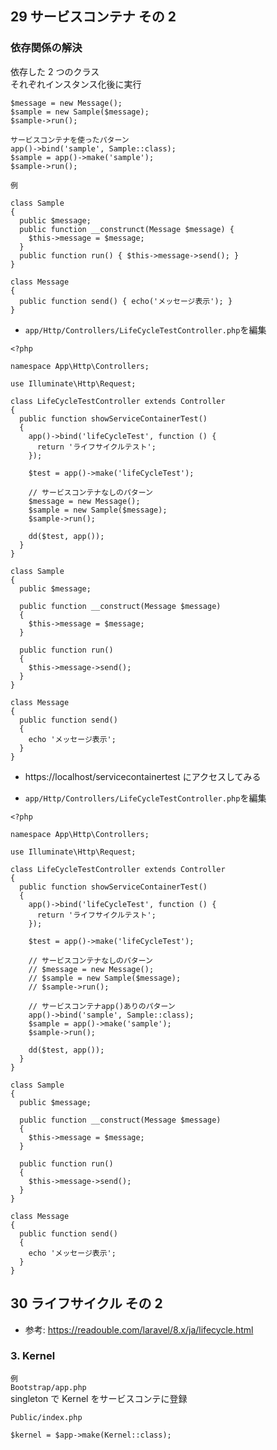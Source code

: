 ## 29 サービスコンテナ その 2

### 依存関係の解決

依存した 2 つのクラス<br>
それぞれインスタンス化後に実行<br>

```
$message = new Message();
$sample = new Sample($message);
$sample->run();

サービスコンテナを使ったパターン
app()->bind('sample', Sample::class);
$sample = app()->make('sample');
$sample->run();
```

`例`<br>

```
class Sample
{
  public $message;
  public function __construnct(Message $message) {
    $this->message = $message;
  }
  public function run() { $this->message->send(); }
}

class Message
{
  public function send() { echo('メッセージ表示'); }
}
```

- `app/Http/Controllers/LifeCycleTestController.php`を編集<br>

```php:LifeCycleTestController.php
<?php

namespace App\Http\Controllers;

use Illuminate\Http\Request;

class LifeCycleTestController extends Controller
{
  public function showServiceContainerTest()
  {
    app()->bind('lifeCycleTest', function () {
      return 'ライフサイクルテスト';
    });

    $test = app()->make('lifeCycleTest');

    // サービスコンテナなしのパターン
    $message = new Message();
    $sample = new Sample($message);
    $sample->run();

    dd($test, app());
  }
}

class Sample
{
  public $message;

  public function __construct(Message $message)
  {
    $this->message = $message;
  }

  public function run()
  {
    $this->message->send();
  }
}

class Message
{
  public function send()
  {
    echo 'メッセージ表示';
  }
}
```

- https://localhost/servicecontainertest にアクセスしてみる<br>

- `app/Http/Controllers/LifeCycleTestController.php`を編集<br>

```php:LifeCycleTestController.php
<?php

namespace App\Http\Controllers;

use Illuminate\Http\Request;

class LifeCycleTestController extends Controller
{
  public function showServiceContainerTest()
  {
    app()->bind('lifeCycleTest', function () {
      return 'ライフサイクルテスト';
    });

    $test = app()->make('lifeCycleTest');

    // サービスコンテナなしのパターン
    // $message = new Message();
    // $sample = new Sample($message);
    // $sample->run();

    // サービスコンテナapp()ありのパターン
    app()->bind('sample', Sample::class);
    $sample = app()->make('sample');
    $sample->run();

    dd($test, app());
  }
}

class Sample
{
  public $message;

  public function __construct(Message $message)
  {
    $this->message = $message;
  }

  public function run()
  {
    $this->message->send();
  }
}

class Message
{
  public function send()
  {
    echo 'メッセージ表示';
  }
}
```

## 30 ライフサイクル その 2

- 参考: https://readouble.com/laravel/8.x/ja/lifecycle.html <br>

### 3. Kernel

`例`<br>
`Bootstrap/app.php`<br>
singleton で Kernel をサービスコンテに登録

`Public/index.php`<br>

```
$kernel = $app->make(Kernel::class);
```
